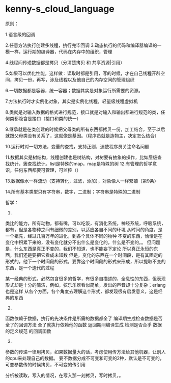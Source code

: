 kenny-s_cloud_language
======================

原则：

1.语言级的回调

2.任意方法执行创建多线程，执行完毕回调
3.动态执行的代码和编译器编译的一模一样，运行期的编译器，代码在内存中的组织，管理

4.线程间传递数据都是拷贝（分清楚拷贝 和 共享资源|引用）

5.如果可以优化性能，这样做：读取时都是引用，写的时候，才在自己线程开辟空间，拷贝一份，再写，涉及线程以及他自己的内存空间的管理组织

6.一切数据都是容器，统一容器；数据其实是对象运行所需要的资源。

7.方法执行时才实例化对象，其实是实例化线程，轻量级线程虚拟机

8.类就是对输入数据的格式进行规范，接口就是对输入和输出都进行规范的类，任何类都隐含是接口（接口和类的统一）

9.继承就是在类创建的时候把父母类的所有东西都拷贝一份，加工结合，至于以后就跟父母类没有关系了，这就像是基因。（程序员就是造物主，决定怎么结合）

10.运行时对一切方法，变量的查找，支持正则，迫使程序员关注命名问题

11.数据其实是树结构，线程创建也是树结构，对树要有抽象的操作，比如层级查找统计，簇查找统计。list是特殊的map，map是特殊的树
12.有管理的哲学意识，任何东西都要可管理，可监控（）

13.数据像水一样流动（支持转化，过滤，添加），对象像人一样繁殖（第9条）

14.所有基本类型只有字符串，数字，二进制；字符串是特殊的二进制


哲学：

1.
类比的能力，所有动物，都有嘴，可以吃饭，有消化系统，神经系统，呼吸系统，都有，但是各物种之间有细微的差别，以适应各自不同的环境
从时间的角度，是一个祖先，经过几百万年的进化，到各个具体不同的物种
不变的东西，恰恰是在变化中积累下来的，没有变化就分不出什么是变化的，什么是不变的。。
但问题是，什么东西是真正不变的，我们不知道，也不能妄下定论
所以真正永恒的东西，我们还是要把它看成未知数
但是，变化的东西在一个时间段，是有其固定的形式的，他下一个时间段的形式，要靠这个时间段的形式来形成，所以提取不变的东西，是一个迭代的过程

某一经典的形式，必然包含很多的哲学，有很多自描述的，全息性的东西，但表现形式却是十分的简洁，例如，弦乐乐器看似简单，发出的声音却十分复杂；erlang也是这样
从各个方面，各个角度去理解这个形式，都发现很有启发意义，这是经典的东西


2.
函数依赖于数据，执行的先决条件是所需的数据都全了
编译期生成检查数据是否全了的回调方法
全了就执行依赖他的函数
返回期间编译生成 检测是否合乎 数据的定义规范 的回调函数

3.
参数的传递一律用拷贝，如果数据量大的话，考虑使用传方法给其他机器，让别人的cpu来处理自己的数据。
要不数据分成不可变和可变的2种，默认是不可变的，可变参数传的时候拷贝，不可变的传引用

分析被读取，写入的情况，在写入那一刻拷贝，写时拷贝，。
